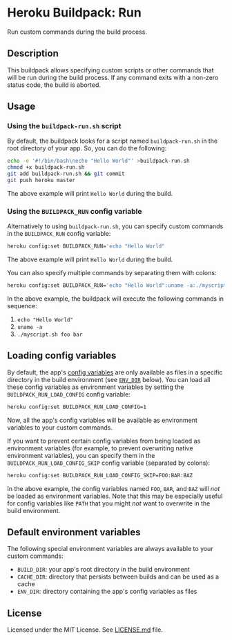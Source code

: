 # Heroku Buildpack: Run

Run custom commands during the build process.

## Description

This buildpack allows specifying custom scripts or other commands that will be run during the build process. If any command exits with a non-zero status code, the build is aborted.

## Usage

### Using the `buildpack-run.sh` script

By default, the buildpack looks for a script named `buildpack-run.sh` in the root directory of your app. So, you can do the following:

```bash
echo -e '#!/bin/bash\necho "Hello World"' >buildpack-run.sh
chmod +x buildpack-run.sh
git add buildpack-run.sh && git commit
git push heroku master
```

The above example will print `Hello World` during the build.

### Using the `BUILDPACK_RUN` config variable

Alternatively to using `buildpack-run.sh`, you can specify custom commands in the `BUILDPACK_RUN` config variable:

```bash
heroku config:set BUILDPACK_RUN='echo "Hello World"
```

The above example will print `Hello World` during the build.

You can also specify multiple commands by separating them with colons:

```bash
heroku config:set BUILDPACK_RUN='echo "Hello World":uname -a:./myscript.sh foo bar
```

In the above example, the buildpack will execute the following commands in sequence:

1. `echo "Hello World"`
1. `uname -a`
1. `./myscript.sh foo bar`

## Loading config variables

By default, the app's [config variables](https://devcenter.heroku.com/articles/config-vars) are only available as files in a specific directory in the build environment (see [`ENV_DIR`](#default-environment-variables) below). You can load all these config variables as environment variables by setting the `BUILDPACK_RUN_LOAD_CONFIG` config variable:

```bash
heroku config:set BUILDPACK_RUN_LOAD_CONFIG=1
```

Now, all the app's config variables will be available as environment variables to your custom commands.

If you want to prevent certain config variables from being loaded as environment variables (for example, to prevent overwriting native environment variables), you can specify them in the `BUILDPACK_RUN_LOAD_CONFIG_SKIP` config variable (separated by colons):

```bash
heroku config:set BUILDPACK_RUN_LOAD_CONFIG_SKIP=FOO:BAR:BAZ
```

In the above example, the config variables named `FOO`, `BAR`, and `BAZ` will _not_ be loaded as environment variables. Note that this may be especially useful for config variables like `PATH` that you might _not_ want to overwrite in the build environment.

## Default environment variables

The following special environment variables are always available to your custom commands:

- `BUILD_DIR`: your app's root directory in the build environment 
- `CACHE_DIR`: directory that persists between builds and can be used as a cache
- `ENV_DIR`: directory containing the app's config variables as files

## License

Licensed under the MIT License. See [LICENSE.md](LICENSE.md) file.
